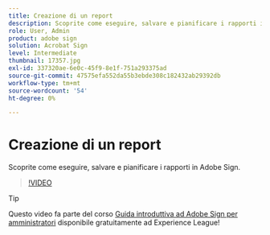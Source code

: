 ```yaml
---
title: Creazione di un report
description: Scoprite come eseguire, salvare e pianificare i rapporti in Adobe Sign
role: User, Admin
product: adobe sign
solution: Acrobat Sign
level: Intermediate
thumbnail: 17357.jpg
exl-id: 337320ae-6e0c-45f9-8e1f-751a293375ad
source-git-commit: 47575efa552da55b3ebde308c182432ab29392db
workflow-type: tm+mt
source-wordcount: '54'
ht-degree: 0%

---
```


# Creazione di un report

Scoprite come eseguire, salvare e pianificare i rapporti in Adobe Sign.

>[!VIDEO](https://video.tv.adobe.com/v/17357?hidetitle=true)

>[!TIP]
>
>Questo video fa parte del corso [Guida introduttiva ad Adobe Sign per amministratori](https://experienceleague.adobe.com/?recommended=Sign-A-1-2020.2) disponibile gratuitamente ad Experience League!
